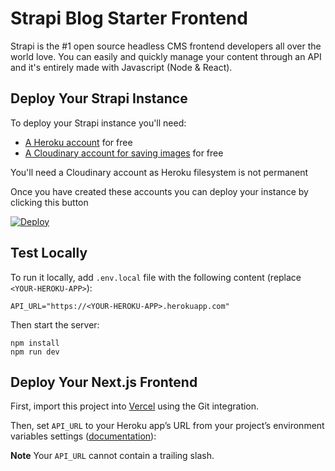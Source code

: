 # Strapi Blog Starter Frontend

Strapi is the #1 open source headless CMS frontend developers all over the world love. You can easily and quickly manage your content through an API and it's entirely made with Javascript (Node & React).

## Deploy Your Strapi Instance

To deploy your Strapi instance you'll need:

- [A Heroku account](https://signup.heroku.com) for free
- [A Cloudinary account for saving images](https://cloudinary.com/users/register/free) for free

You'll need a Cloudinary account as Heroku filesystem is not permanent

Once you have created these accounts you can deploy your instance by clicking this button

[![Deploy](https://www.herokucdn.com/deploy/button.svg)](https://heroku.com/deploy?template=https://github.com/itwebtiger/strapi-graphql-next-apollo)

## Test Locally

To run it locally, add `.env.local` file with the following content (replace `<YOUR-HEROKU-APP>`):

```
API_URL="https://<YOUR-HEROKU-APP>.herokuapp.com"
```

Then start the server:

```
npm install
npm run dev
```

## Deploy Your Next.js Frontend

First, import this project into [Vercel](http://vercel.com/) using the Git integration.

Then, set `API_URL` to your Heroku app’s URL from your project’s environment variables settings ([documentation](https://vercel.com/docs/v2/build-step#environment-variables)):

**Note** Your `API_URL` cannot contain a trailing slash.

